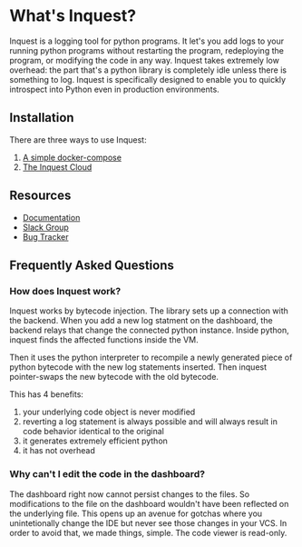 # What's Inquest?

Inquest is a logging tool for python programs. It let's you add logs to your running python programs without restarting the program, redeploying the program, or modifying the code in any way. Inquest takes extremely low overhead: the part that's a python library is completely idle unless there is something to log. Inquest is specifically designed to enable you to quickly introspect into Python even in production environments.

## Installation

There are three ways to use Inquest:

1. [A simple docker-compose](https://docs.inquest.dev/docs/getting_started_with_docker)
3. [The Inquest Cloud](https://inquest.dev) 

## Resources 

- [Documentation](https://docs.inquest.dev/docs/overview)
- [Slack Group](https://join.slack.com/t/inquestcommunity/shared_invite/zt-fq7lra68-nems8~EkICvgf6xRW_J3eg)
- [Bug Tracker](https://github.com/yiblet/inquest/issues)

## Frequently Asked Questions

### How does Inquest work?

Inquest works by bytecode injection. The library sets up a connection with the backend. When you add a new
log statment on the dashboard, the backend relays that change the connected python instance. Inside python,
inquest finds the affected functions inside the VM. 

Then it uses the python interpreter to recompile a newly generated piece of python bytecode with the new 
log statements inserted. Then inquest pointer-swaps the new bytecode with the old bytecode.

This has 4 benefits:

1. your underlying code object is never modified
2. reverting a log statement is always possible and will always result in code behavior identical to the original
3. it generates extremely efficient python
4. it has not overhead 

### Why can't I edit the code in the dashboard?

The dashboard right now cannot persist changes to the files. So modifications to the file on the dashboard
wouldn't have been reflected on the underlying file. This opens up an avenue for gotchas where you unintetionally change the IDE but never see those changes in your VCS. In order to avoid that, we made things, simple. The code viewer is read-only.
